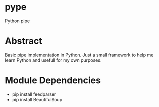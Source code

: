 pype
====

Python pipe

Abstract
========

Basic pipe implementation in Python.
Just a small framework to help me learn Python and usefull for my own purposes.

Module Dependencies
===================

 * pip install feedparser
 * pip install BeautifulSoup
